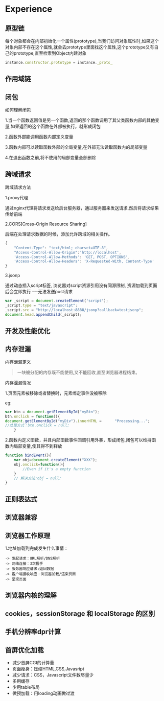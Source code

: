 # Experience

## 原型链

每个对象都会在内部初始化一个属性(prototype),当我们访问对象属性时,如果这个对象内部不存在这个属性,就会去prototype里面找这个属性,这个prototype又有自己的prototype,直至检索到Object内建对象

```javascript
instance.constructor.prototype = instance._proto_
```

## 作用域链

## 闭包

如何理解闭包

1.当一个函数返回值是另一个函数,返回的那个函数调用了其父类函数内部的其他变量,如果返回的这个函数在外部被执行，就形成闭包

2.函数外部能调用函数内部定义变量

3.函数内部可以读取函数外部的全局变量,在外部无法读取函数内的局部变量

4.在退出函数之前,将不使用的局部变量全部删除

## 跨域请求

跨域请求方法

1.proxy代理

通过nginx代理将请求发送给后台服务器，通过服务器来发送请求,然后将请求结果传给前端

2.CORS[Cross-Origin Resource Sharing]

后端在处理请求数据的时候，添加允许跨域的相关操作。

```javascript
{
    "Content-Type": "text/html; charset=UTF-8",
    "Access-Control-Allow-Origin":'http://localhost',
    'Access-Control-Allow-Methods': 'GET, POST, OPTIONS',
    'Access-Control-Allow-Headers': 'X-Requested-With, Content-Type'
}
```

3.jsonp

通过动态插入script标签, 浏览器对script资源引用没有同源限制, 资源加载到页面后会立即执行
---无法发送post请求

```javascript
var _script = document.createElement('script');
_script.type = "text/javascript";
_script.src = "http://localhost:8888/jsonp?callback=testjsonp";
document.head.appendChild(_script);
```

## 开发及性能优化

## 内存泄漏

内存泄漏定义

>一块被分配的内存既不能使用,又不能回收,直至浏览器进程结束。

内存泄漏情况

1.页面元素被移除或者替换时，元素绑定事件没被移除

eg:

```javascript
var btn = document.getElementById("myBtn");
btn.onclick = function(){
document.getElementById("myDiv").innerHTML =      "Processing...";
//处理方式：btn.onclick = null;
    }
```

2.函数内定义函数，并且内部函数事件回调引用外暴，形成闭包,闭包可以维持函数内局部变量,使其得不到释放

```javascript
function bindEvent(){
    var obj=document.createElement("XXX");
    obj.onclick=function(){
        //Even if it's a empty function
    }
    // 解决方法:obj = null;
}
```

## 正则表达式

## 浏览器兼容

## 浏览器工作原理

1.地址加载到完成发生什么事情：

```
-> 发起请求：URL解析/DNS解析
-> 网络连接：3次握手
-> 服务器响应请求:返回数据 
-> 客户端接收响应：浏览器加载/渲染页面
-> 呈现页面
```


## 浏览器内核的理解

## cookies，sessionStorage 和 localStorage 的区别

## 手机分辨率dpr计算

## 首屏优化加载

- 减少首屏CGI的计算量
- 页面瘦身：压缩HTML,CSS,Javasript
- 减少请求：CSS，Javascript文件数尽量少
- 多用缓存
- 少用table布局
- 做预加载：用loading动画做过渡